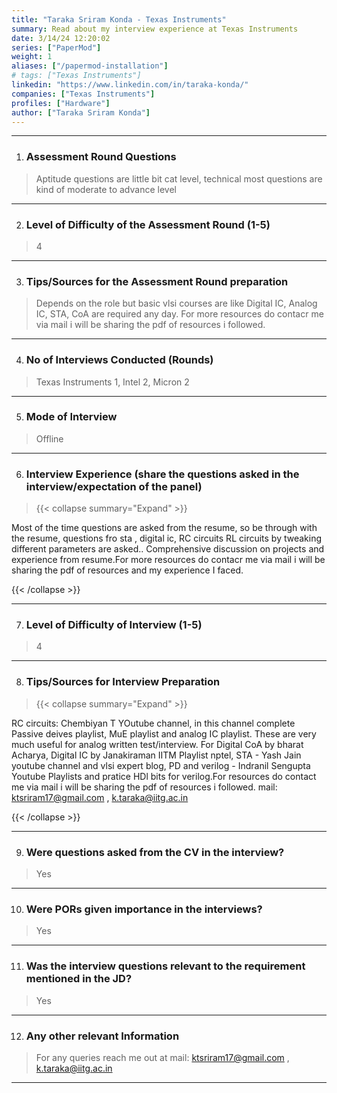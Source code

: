 ```yaml
---
title: "Taraka Sriram Konda - Texas Instruments"
summary: Read about my interview experience at Texas Instruments
date: 3/14/24 12:20:02
series: ["PaperMod"]
weight: 1
aliases: ["/papermod-installation"]
# tags: ["Texas Instruments"]
linkedin: "https://www.linkedin.com/in/taraka-konda/"
companies: ["Texas Instruments"]
profiles: ["Hardware"]
author: ["Taraka Sriram Konda"]
---
```

---
1. ### Assessment Round Questions

> Aptitude questions are little bit cat level, technical most questions are kind of moderate to advance level

---

2. ### Level of Difficulty of the Assessment Round (1-5)

> 4

---

3. ### Tips/Sources for the Assessment Round preparation

> Depends on the role but basic vlsi courses are like Digital IC, Analog IC, STA, CoA are required any day. For more resources do contacr me via mail i will be sharing the pdf of resources i followed.

---

4. ### No of Interviews Conducted (Rounds)

> Texas Instruments 1, Intel 2, Micron 2

---

5. ### Mode of Interview

> Offline

---

6. ### Interview Experience (share the questions asked in the interview/expectation of the panel)

> {{< collapse summary="Expand" >}}

Most of the time questions are asked from the resume, so be through with the resume, questions fro sta , digital ic, RC circuits RL circuits by tweaking different parameters are asked.. Comprehensive discussion on projects and experience from resume.For more resources do contacr me via mail i will be sharing the pdf of resources and my experience I faced.

{{< /collapse >}}

---

7. ### Level of Difficulty of Interview (1-5)

> 4

---

8. ### Tips/Sources for Interview Preparation

> {{< collapse summary="Expand" >}}

RC circuits: Chembiyan T YOutube channel, in this channel complete Passive deives playlist, MuE playlist and analog IC playlist. These are very much useful for analog written test/interview. For Digital CoA by bharat Acharya, Digital IC by Janakiraman IITM Playlist nptel, STA - Yash Jain youtube channel and vlsi expert blog, PD and verilog - Indranil Sengupta Youtube Playlists and pratice HDl bits for verilog.For  resources do contact me via mail i will be sharing the pdf of resources i followed. mail: ktsriram17@gmail.com , k.taraka@iitg.ac.in

{{< /collapse >}}

---

9. ### Were questions asked from the CV in the interview?

> Yes

---

10. ### Were PORs given importance in the interviews?

> Yes

---

11. ### Was the interview questions relevant to the requirement mentioned in the JD?

> Yes

---

12. ### Any other relevant Information

> For any queries reach me out at mail: ktsriram17@gmail.com , k.taraka@iitg.ac.in

---

